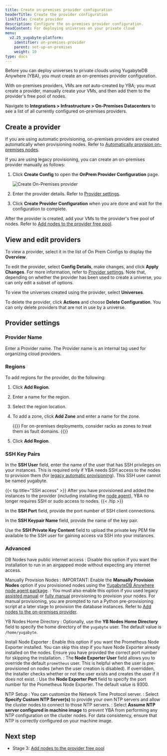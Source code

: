 ```yaml
---
title: Create on-premises provider configuration
headerTitle: Create the provider configuration
linkTitle: Create provider
description: Configure the on-premises provider configuration.
headContent: For deploying universes on your private cloud
menu:
  v2.25_yugabyte-platform:
    identifier: on-premises-provider
    parent: set-up-on-premises
    weight: 10
type: docs
---
```


Before you can deploy universes to private clouds using YugabyteDB Anywhere (YBA), you must create an on-premises provider configuration.

With on-premises providers, VMs are _not_ auto-created by YBA; you must create a provider, manually create your VMs, and then add them to the provider's free pool of nodes.

Navigate to **Integrations > Infrastructure > On-Premises Datacenters** to see a list of all currently configured on-premises providers.

## Create a provider

If you are using automatic provisioning, on-premises providers are created automatically when provisioning nodes. Refer to [Automatically provision on-premises nodes](../../prepare/server-nodes-software/software-on-prem/).

If you are using legacy provisioning, you can create an on-premises provider manually as follows:

1. Click **Create Config** to open the **OnPrem Provider Configuration** page.

    ![Create On-Premises provider](/images/yb-platform/config/yba-onp-config-create.png)

1. Enter the provider details. Refer to [Provider settings](#provider-settings).

1. Click **Create Provider Configuration** when you are done and wait for the configuration to complete.

After the provider is created, add your VMs to the provider's free pool of nodes. Refer to [Add nodes to the provider free pool](../on-premises-nodes/).

## View and edit providers

To view a provider, select it in the list of On Prem Configs to display the **Overview**.

To edit the provider, select **Config Details**, make changes, and click **Apply Changes**. For more information, refer to [Provider settings](#provider-settings). Note that, depending on whether the provider has been used to create a universe, you can only edit a subset of options.

To view the universes created using the provider, select **Universes**.

To delete the provider, click **Actions** and choose **Delete Configuration**. You can only delete providers that are not in use by a universe.

## Provider settings

### Provider Name

Enter a Provider name. The Provider name is an internal tag used for organizing cloud providers.

### Regions

To add regions for the provider, do the following:

1. Click **Add Region**.

1. Enter a name for the region.

1. Select the region location.

1. To add a zone, click **Add Zone** and enter a name for the zone.

    {{<tip title="Rack awareness">}}
For on-premises deployments, consider racks as zones to treat them as fault domains.
    {{</tip>}}

1. Click **Add Region**.

### SSH Key Pairs

In the **SSH User** field, enter the name of the user that has SSH privileges on your instances. This is required only if YBA needs SSH access to the nodes to provision them (for [legacy automatic provisioning](../../prepare/server-nodes-software/software-on-prem-auto/)). This SSH user cannot be named yugabyte.

{{< tip title="SSH access" >}}
After you have provisioned and added the instances to the provider (including installing the [node agent](/preview/faq/yugabyte-platform/#node-agent)), YBA no longer requires SSH or sudo access to nodes.
{{< /tip >}}

In the **SSH Port** field, provide the port number of SSH client connections.

In the **SSH Keypair Name** field, provide the name of the key pair.

Use the **SSH Private Key Content** field to upload the private key PEM file available to the SSH user for gaining access via SSH into your instances.

### Advanced

DB Nodes have public internet access
: Disable this option if you want the installation to run in an airgapped mode without expecting any internet access.

Manually Provision Nodes
: IMPORTANT: Enable the **Manually Provision Nodes** option if you provisioned nodes using the [YugabyteDB Anywhere node agent package](../../prepare/server-nodes-software/software-on-prem/).
: You must also enable this option if you used legacy [assisted manual](../../prepare/server-nodes-software/software-on-prem-assist/) or [fully manual](../../prepare/server-nodes-software/software-on-prem-manual/) provisioning to provision your nodes. For manual provisioning, you are prompted to run a Python pre-provisioning script at a later stage to provision the database instances. Refer to [Add nodes to the on-premises provider](../on-premises-nodes/).

YB Nodes Home Directory
: Optionally, use the **YB Nodes Home Directory** field to specify the home directory of the `yugabyte` user. The default value is `/home/yugabyte`.

Install Node Exporter
: Enable this option if you want the Prometheus Node Exporter installed. You can skip this step if you have Node Exporter already installed on the nodes. Ensure you have provided the correct port number for skipping the installation.
: The **Node Exporter User** field allows you to override the default `prometheus` user. This is helpful when the user is pre-provisioned on nodes (when the user creation is disabled). If overridden, the installer checks whether or not the user exists and creates the user if it does not exist.
: Use the **Node Exporter Port** field to specify the port number for the Prometheus Node Exporter. The default value is 9300.

NTP Setup
: You can customize the Network Time Protocol server.
: Select **Specify Custom NTP Server(s)** to provide your own NTP servers and allow the cluster nodes to connect to those NTP servers.
: Select **Assume NTP server configured in machine image** to prevent YBA from performing any NTP configuration on the cluster nodes. For data consistency, ensure that NTP is correctly configured on your machine image.

## Next step

- Stage 3: [Add nodes to the provider free pool](../on-premises-nodes/)
